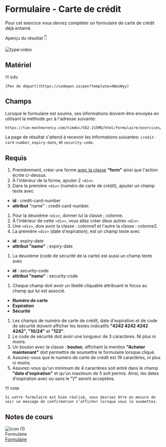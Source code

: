 # Formulaire - Carte de crédit
Pour cet exercice vous devrez compléter un formulaire de carte de crédit déjà entamé.

Aperçu du résultat 👇


![type:video](https://github.com/user-attachments/assets/f624bb1c-fc62-46ed-b66c-6f551c48e7ff)


## Matériel

!!! info

    [Pen de départ](https://codepen.io/pen?template=XWozWyy)

## Champs
Lorsque le formulaire est soumis, ses informations doivent-être envoyés en utilisant la méthode `get` à l'adresse suivante:

```html
https://tim-montmorency.com/timdoc/582-215MO/html/formulaire/exercices/carte-de-credit/submit/
```


La page de résultat s'attend à recevoir les informations suivantes: `credit-card-number`, `expiry-date`, et `security-code`.


## Requis

1. Premièrement, créer une forme <u>avec la classe</u> **"form"** ainsi que l'action écrite ci-dessus.
1. À l'intérieur de la forme, ajouter 2 `<div>`.
1. Dans la première `<div>` (numéro de carte de crédit), ajouter un champ texte avec
  * **id** : credit-card-number
  * **attribut** "name" : credit-card-number.
1. Pour la deuxième `<div>`, donner lui la classe ; colonne.
1. À l'intérieur de cette `<div>`, vous allez créer deux autres `<div>`.
1. Une `<div>`, dois avoir la classe : colonne1 et l'autre la classe : colonne2.
1. La première `<div>` (date d'expiration), est un champ texte avec
  * **id** : expiry-date
  * **attribut "name"** : expiry-date
1. La deuxième (code de sécurité de la carte) est aussi un champ texte avec
  * **id** : security-code
  * **attribut "name"** : security-code
1. Chaque champ doit avoir un libellé cliquable attribuant le focus au champ qui lui est associé.
  * **Numéro de carte**
  * **Expiration**
  * **Sécurité**
1. Les champs de numéro de carte de crédit, date d'expiration et de code de sécurité doivent afficher les textes indicatifs **"4242 4242 4242 4242", "10/24"** et **"123"**.
1. Le code de sécurité doit avoir une longueur de 3 caractères. Ni plus ni moins.
1. Un bouton avec la classe : **bouton**, affichant la mention **"Acheter maintenant"** doit permettre de soumettre le formulaire lorsque cliqué.
1. Assurez-vous que le numéro de carte de crédit est 19 caractères, ni plus ni moins.
1. Assurez-vous qu'un minimum de 4 caractères soit entré dans le champ **"date d'expiration"** et qu'un maximum de 5 soit permis. Ainsi, les dates d'expiration avec ou sans le **"/"** seront acceptées.

!!! note

    Si votre formulaire est bien réalisé, vous devriez être en mesure de voir un message de confirmation s’afficher lorsque vous le soumettez.



## Notes de cours

![icon (1)](https://github.com/user-attachments/assets/afe398fa-a062-42e6-89b1-f49e17412a5f)<br>Formulaire<br> [Formulaire](https://tim-montmorency.com/compendium/582-111%E2%80%93web1/html/div-span.html)


